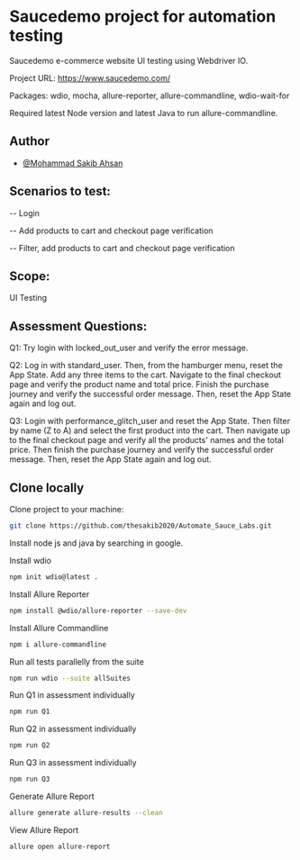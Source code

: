 # Saucedemo project for automation testing
Saucedemo e-commerce website UI testing using Webdriver IO.

Project URL: https://www.saucedemo.com/

Packages: wdio, mocha, allure-reporter, allure-commandline, wdio-wait-for

Required latest Node version and latest Java to run allure-commandline.

## Author
- [@Mohammad Sakib Ahsan](https://github.com/thesakib2020)

## Scenarios to test: 
-- Login

-- Add products to cart and checkout page verification

-- Filter, add products to cart and checkout page verification

## Scope:
 UI Testing

## Assessment Questions:
Q1: Try login with locked_out_user and verify the error message.

Q2: Log in with standard_user. Then, from the hamburger menu, reset the App State. Add any three items to the cart. Navigate to the final checkout page and verify the product name and total price. Finish the purchase journey and verify the successful order message. Then, reset the App State again and log out.

Q3: Login with performance_glitch_user and reset the App State. Then filter by name (Z to A) and select the first product into the cart. Then navigate up to the final checkout page and verify all the products' names and the total price. Then finish the purchase journey and verify the successful order message. Then, reset the App State again and log out.


## Clone locally
Clone project to your machine:
```bash
git clone https://github.com/thesakib2020/Automate_Sauce_Labs.git
```

Install node js and java by searching in google.

Install wdio
```bash
npm init wdio@latest .
```
Install Allure Reporter
```bash
npm install @wdio/allure-reporter --save-dev
```
Install Allure Commandline
```bash
npm i allure-commandline
```
Run all tests parallelly from the suite
```bash
npm run wdio --suite allSuites
```
Run Q1 in assessment individually
```bash
npm run Q1
```
Run Q2 in assessment individually
```bash
npm run Q2
```
Run Q3 in assessment individually
```bash
npm run Q3
```
Generate Allure Report
```bash
allure generate allure-results --clean
```
View Allure Report
```bash
allure open allure-report

